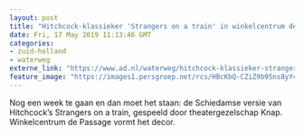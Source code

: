 ```yaml
---
layout: post
title: "Hitchcock-klassieker 'Strangers on a train' in winkelcentrum de Passage"
date: Fri, 17 May 2019 11:13:46 GMT
categories: 
- zuid-holland 
- waterweg 
externe_link: "https://www.ad.nl/waterweg/hitchcock-klassieker-strangers-on-a-train-in-winkelcentrum-de-passage~a76fcdf4/"
feature_image: "https://images1.persgroep.net/rcs/HBcKbQ-CZiZ9b95ns8yY4sGabnk/diocontent/147613505/_fitwidth/400/?appId=21791a8992982cd8da851550a453bd7f&quality=0.7"
---
```


Nog een week te gaan en dan moet het staan: de Schiedamse versie van Hitchcock’s Strangers on a train, gespeeld door theatergezelschap Knap. Winkelcentrum de Passage vormt het decor.
